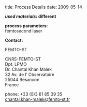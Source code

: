 title: Process Details
date: 2009-05-14  

__*used materials:* different__


__process parameters:__  
femtosecond laser
<!--break-->
__Contact:__

FEMTO-ST

CNRS-FEMTO-ST  
Dpt. LPMO  
Dr. Chantal Khan Malek  
32 Av. de l' Observatoire  
25044 Besancon  
France

phone: +33 (0)3 81 85 39 35  
chantal.khan-malek@femto-st.fr